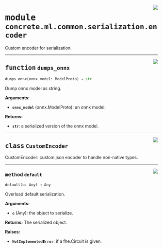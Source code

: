 <!-- markdownlint-disable -->

<a href="https://github.com/zama-ai/concrete-ml-internal/tree/main/src/concrete/ml/common/serialization/encoder.py#L0"><img align="right" style="float:right;" src="https://img.shields.io/badge/-source-cccccc?style=flat-square"></a>

# <kbd>module</kbd> `concrete.ml.common.serialization.encoder`

Custom encoder for serialization.

______________________________________________________________________

<a href="https://github.com/zama-ai/concrete-ml-internal/tree/main/src/concrete/ml/common/serialization/encoder.py#L66"><img align="right" style="float:right;" src="https://img.shields.io/badge/-source-cccccc?style=flat-square"></a>

## <kbd>function</kbd> `dumps_onnx`

```python
dumps_onnx(onnx_model: ModelProto) → str
```

Dump onnx model as string.

**Arguments:**

- <b>`onnx_model`</b> (onnx.ModelProto):  an onnx model.

**Returns:**

- <b>`str`</b>:  a serialized version of the onnx model.

______________________________________________________________________

<a href="https://github.com/zama-ai/concrete-ml-internal/tree/main/src/concrete/ml/common/serialization/encoder.py#L16"><img align="right" style="float:right;" src="https://img.shields.io/badge/-source-cccccc?style=flat-square"></a>

## <kbd>class</kbd> `CustomEncoder`

CustomEncoder: custom json encoder to handle non-native types.

______________________________________________________________________

<a href="https://github.com/zama-ai/concrete-ml-internal/tree/main/src/concrete/ml/common/serialization/encoder.py#L20"><img align="right" style="float:right;" src="https://img.shields.io/badge/-source-cccccc?style=flat-square"></a>

### <kbd>method</kbd> `default`

```python
default(o: Any) → Any
```

Overload default serialization.

**Arguments:**

- <b>`o`</b> (Any):  the object to serialize.

**Returns:**
The serialized object.

**Raises:**

- <b>`NotImplementedError`</b>:  if a fhe.Circuit is given.
